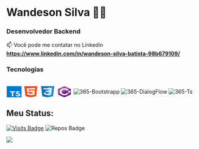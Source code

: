 
<h1>Wandeson Silva 👨‍💻</h1>
<h3>Desenvolvedor Backend</h3>

📫 Você pode me contatar no Linkedin **https://www.linkedin.com/in/wandeson-silva-batista-98b679109/**

<h3>Tecnologias</h3>

<div style="display: inline_block"><br>
<!--   <img align="center" alt="365-Js" height="30" width="40" src="https://raw.githubusercontent.com/devicons/devicon/master/icons/javascript/javascript-plain.svg"> -->
  <img align="center" alt="365-Ts" height="30" width="40" src="https://raw.githubusercontent.com/devicons/devicon/master/icons/typescript/typescript-plain.svg">
  <img align="center" alt="365-HTML" height="30" width="40" src="https://raw.githubusercontent.com/devicons/devicon/master/icons/html5/html5-original.svg">
  <img align="center" alt="365-CSS" height="30" width="40" src="https://raw.githubusercontent.com/devicons/devicon/master/icons/css3/css3-original.svg">
  <img align="center" alt="365-Csharp" height="30" width="40" src="https://raw.githubusercontent.com/devicons/devicon/master/icons/csharp/csharp-original.svg">
  <img align="center" alt="365-Bootstrapp" height="30" width="120" src="https://img.shields.io/badge/Bootstrap-563D7C?style=for-the-badge&logo=bootstrap&logoColor=white">
  <img align="center" alt="365-DialogFlow" height="30" width="140" src="https://img.shields.io/badge/dialogflow-FF9800?style=for-the-badge&logo=dialogflow&logoColor=white">
  
  <img align="center" alt="365-Ts" height="30" width="140" src="https://img.shields.io/badge/Angular-DD0031?style=for-the-badge&logo=angular&logoColor=white">
  

</div>

## Meu Status:
[![Visits Badge](https://badges.pufler.dev/visits/WandesonSilva/Wandeson365?style=for-the-badge)](https://github.com/WandesonSilva/Wandeson365)
![Repos Badge](https://badges.pufler.dev/repos/WandesonSilva?style=for-the-badge)






<img src = "https://github-readme-stats.vercel.app/api?username=WandesonSilva&show_icons=true&theme=dark&line_height=27&hide=contribs,prs">







